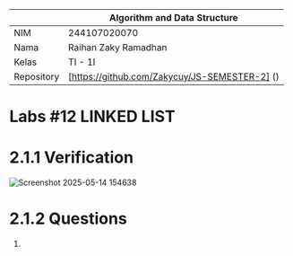 |  | Algorithm and Data Structure |
|--|--|
| NIM | 244107020070 |
| Nama | Raihan Zaky Ramadhan |
| Kelas | TI - 1I |
| Repository | [https://github.com/Zakycuy/JS-SEMESTER-2] () |

# Labs #12 LINKED LIST

# 2.1.1 Verification

![Screenshot 2025-05-14 154638](https://github.com/user-attachments/assets/9bab9a8b-8317-409a-837a-186399bc0c4f)

# 2.1.2 Questions

1. 

